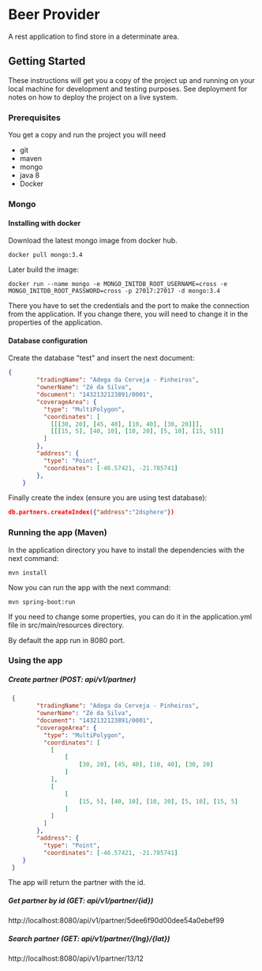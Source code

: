 # Beer Provider

A rest application to find store in a determinate area.

## Getting Started

These instructions will get you a copy of the project up and running on your local machine for development and testing purposes. See deployment for notes on how to deploy the project on a live system.

### Prerequisites

You get a copy and run the project you will need

* git
* maven
* mongo
* java 8
* Docker

### Mongo

#### Installing with docker 

Download the latest mongo image from docker hub.

```docker
docker pull mongo:3.4
```
Later build the image:

```docker
docker run --name mongo -e MONGO_INITDB_ROOT_USERNAME=cross -e MONGO_INITDB_ROOT_PASSWORD=cross -p 27017:27017 -d mongo:3.4
```

There you have to set the credentials and the port to make the connection from the application. If you change there, you will need to change it in the properties of the application.

#### Database configuration

Create the database "test" and insert the next document:

```json
{
        "tradingName": "Adega da Cerveja - Pinheiros",
        "ownerName": "Zé da Silva",
        "document": "1432132123891/0001",
        "coverageArea": { 
          "type": "MultiPolygon", 
          "coordinates": [
            [[[30, 20], [45, 40], [10, 40], [30, 20]]], 
            [[[15, 5], [40, 10], [10, 20], [5, 10], [15, 5]]]
          ]
        },
        "address": { 
          "type": "Point",
          "coordinates": [-46.57421, -21.785741]
        },
    }
```

Finally create the index (ensure you are using test database):
```json
db.partners.createIndex({"address":"2dsphere"})
```

### Running the app (Maven)
In the application directory you have to install the dependencies with the next command:

```maven
mvn install
```

Now you can run the app with the next command:

```maven
mvn spring-boot:run
```

If you need to change some properties, you can do it in the application.yml file in src/main/resources directory.

By default the app run in 8080 port.

### Using the app

##### Create partner (POST: api/v1/partner)

```json
 {
        "tradingName": "Adega da Cerveja - Pinheiros",
        "ownerName": "Zé da Silva",
        "document": "1432132123891/0001",
        "coverageArea": { 
          "type": "MultiPolygon", 
          "coordinates": [
            [
            	[
            		[30, 20], [45, 40], [10, 40], [30, 20]
            	]
            ], 
            [
            	[
            		[15, 5], [40, 10], [10, 20], [5, 10], [15, 5]
            	]
            ]
          ]
        }, 
        "address": { 
          "type": "Point",
          "coordinates": [-46.57421, -21.785741]
    }
 }
```
The app will return the partner with the id.
    
##### Get partner by id (GET: api/v1/partner/{id})

http://localhost:8080/api/v1/partner/5dee6f90d00dee54a0ebef99

##### Search partner (GET: api/v1/partner/{lng}/{lat})

http://localhost:8080/api/v1/partner/13/12

